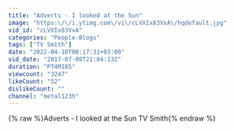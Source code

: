 ```yaml
---
title: "Adverts - I looked at the Sun"
image: "https:\/\/i.ytimg.com\/vi\/cLVXIx83VxA\/hqdefault.jpg"
vid_id: "cLVXIx83VxA"
categories: "People-Blogs"
tags: ["TV Smith"]
date: "2022-04-10T00:17:31+03:00"
vid_date: "2017-07-08T21:04:13Z"
duration: "PT4M18S"
viewcount: "3247"
likeCount: "52"
dislikeCount: ""
channel: "metal123h"
---
```

{% raw %}Adverts - I looked at the Sun TV Smith{% endraw %}
